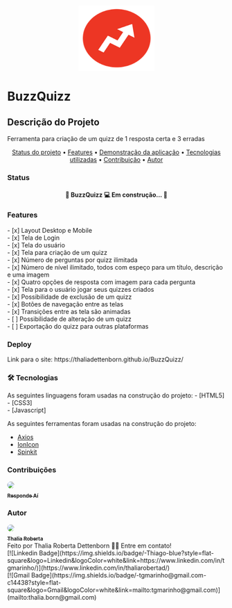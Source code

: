 <p align="center">
  <img src="assets/buzzfeed_arrow.e86a786d9e5e2250e1ed3e0ec95ba42d.png" height="150" width="175" alt="BuzzQuizz" />
</p>

# BuzzQuizz

## Descrição do Projeto
<p>Ferramenta para criação de um quizz de 1 resposta certa e 3 erradas</p>

<p align="center">
    <a href="#status">Status do projeto</a> •
    <a href="#features">Features</a> • 
    <a href="#link">Demonstração da aplicação</a> • 
    <a href="#tecnologias">Tecnologias utilizadas</a> • 
    <a href="#contribuicao">Contribuição</a> • 
    <a href="#autor">Autor</a>
</p>

### Status
<section id="status">
    <h4 align="center"> 
	🚧  BuzzQuizz 💻 Em construção...  🚧
    </h4>
</section>

### Features
<section id="features">
- [x] Layout Desktop e Mobile<br>
- [x] Tela de Login<br>
- [x] Tela do usuário<br>
- [x] Tela para criação de um quizz<br>
- [x] Número de perguntas por quizz ilimitada<br>
- [x] Número de nível ilimitado, todos com espeço para um título, descrição e uma imagem<br>
- [x] Quatro opções de resposta com imagem para cada pergunta<br>
- [x] Tela para o usuário jogar seus quizzes criados<br>
- [x] Possibilidade de exclusão de um quizz<br>
- [x] Botões de navegação entre as telas<br>
- [x] Transições entre as tela são animadas<br>
- [ ] Possibilidade de alteração de um quizz<br>
- [ ] Exportação do quizz para outras plataformas<br>
</section>

### Deploy
<section id="link">
    Link para o site: https://thaliadettenborn.github.io/BuzzQuizz/
</section>

### 🛠 Tecnologias
<section id="tecnologias">
As seguintes linguagens foram usadas na construção do projeto:
- [HTML5]<br>
- [CSS3]<br>
- [Javascript]<br>

As seguintes ferramentas foram usadas na construção do projeto:

- [Axios](https://github.com/axios/axios)<br>
- [IonIcon](https://ionicons.com/)<br>
- [Spinkit](https://tobiasahlin.com/spinkit/)<br>
</section>

### Contribuições
<section id="contribuicao">
<a href="https://www.respondeai.com.br/">
<img style="border-radius: 50%;" src="https://avatars3.githubusercontent.com/u/69740567?s=60&v=4" width="100px;"/>
<br>
<sub><b>Responde Aí</b></sub>
</a>
</section>

### Autor
<section id="autor">
<a href="https://github.com/thaliadettenborn">
<img style="border-radius: 50%;" src="https://avatars0.githubusercontent.com/u/70967247?s=460&u=0684339f0717ae41ce18689351f0215fdf270590&v=4" width="100px;"/>
<br>
<sub><b>Thalia Roberta</b></sub>
</a><br>
Feito por Thalia Roberta Dettenborn 👋🏽 Entre em contato!<br>
[![Linkedin Badge](https://img.shields.io/badge/-Thiago-blue?style=flat-square&logo=Linkedin&logoColor=white&link=https://www.linkedin.com/in/tgmarinho/)](https://www.linkedin.com/in/thaliarobertad/)<br>
[![Gmail Badge](https://img.shields.io/badge/-tgmarinho@gmail.com-c14438?style=flat-square&logo=Gmail&logoColor=white&link=mailto:tgmarinho@gmail.com)](mailto:thalia.born@gmail.com)
</section>